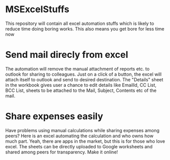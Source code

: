 # MSExcelStuffs

This repository will contain all excel automation stuffs which is likely to reduce time doing boring works. 
This also means you get bore for less time now


# Send mail direcly from excel

The automation will remove the manual attachment of reports etc. to outlook for sharing to colleagues. Just on a click of a button, the excel will attach itself to outlook and send to desired destination. The "Details" sheet in the workbook gives user a chance to edit details like EmailId, CC List, BCC List, sheets to be attached to the Mail, Subject, Contents etc of the mail. 

# Share expenses easily

Have problems using manual calculations while sharing expenses among peers? Here is an excel automating the calculation and who owns how much part. Yeah, there are apps in the market, but this is for those who love excel. The sheets can be directly uploaded to Google worksheets and shared among peers for transparency. Make it online!
